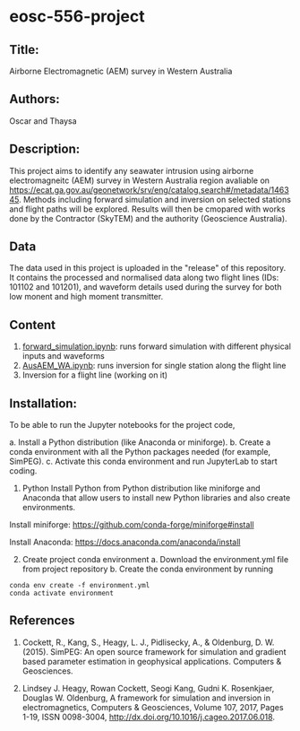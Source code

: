 # eosc-556-project
## Title: 
Airborne Electromagnetic (AEM) survey in Western Australia

## Authors: 
Oscar and Thaysa 

## Description: 
This project aims to identify any seawater intrusion using airborne electromagneitc (AEM) survey in Western Australia region avaliable on https://ecat.ga.gov.au/geonetwork/srv/eng/catalog.search#/metadata/146345. Methods including forward simulation and inversion on selected stations and flight paths will be explored. Results will then be cmopared with works done by the Contractor (SkyTEM) and the authority (Geoscience Australia). 

## Data 
The data used in this project is uploaded in the "release" of this repository. It contains the processed and normalised data along two flight lines (IDs: 101102 and 101201), and waveform details used during the survey for both low monent and high moment transmitter. 

## Content
1. [forward_simulation.ipynb](/Notebook/forward_simulation.ipynb): runs forward simulation with different physical inputs and waveforms
2. [AusAEM_WA.ipynb](/Notebook/AusAEM_WA.ipynb): runs inversion for single station along the flight line 
3. Inversion for a flight line (working on it)

## Installation: 
To be able to run the Jupyter notebooks for the project code, 

a. Install a Python distribution (like Anaconda or miniforge).
b. Create a conda environment with all the Python packages needed (for example, SimPEG).
c. Activate this conda environment and run JupyterLab to start coding.

1. Python 
Install Python from Python distribution like miniforge and Anaconda that allow users to install new Python libraries and also create environments. 

Install miniforge: https://github.com/conda-forge/miniforge#install

Install Anaconda: https://docs.anaconda.com/anaconda/install

2. Create project conda environment
a. Download the environment.yml file from project repository
b. Create the conda environment by running
```
conda env create -f environment.yml
conda activate environment
```

## References 
1. Cockett, R., Kang, S., Heagy, L. J., Pidlisecky, A., & Oldenburg, D. W. (2015). SimPEG: An open source framework for simulation and gradient based parameter estimation in geophysical applications. Computers & Geosciences.

2. Lindsey J. Heagy, Rowan Cockett, Seogi Kang, Gudni K. Rosenkjaer, Douglas W. Oldenburg, A framework for simulation and inversion in electromagnetics, Computers & Geosciences, Volume 107, 2017, Pages 1-19, ISSN 0098-3004, http://dx.doi.org/10.1016/j.cageo.2017.06.018.